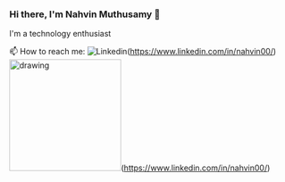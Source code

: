 ### Hi there, I'm Nahvin Muthusamy 👋
I'm a technology enthusiast

📫 How to reach me: ![Linkedin](https://cliply.co/wp-content/uploads/2021/02/372102050_LINKEDIN_ICON_TRANSPARENT_400.gif)(https://www.linkedin.com/in/nahvin00/)
<img src="https://cliply.co/wp-content/uploads/2021/02/372102050_LINKEDIN_ICON_TRANSPARENT_400.gif" alt="drawing" width="200"/>(https://www.linkedin.com/in/nahvin00/)

<!--
**Nahvin00/nahvin00** is a ✨ _special_ ✨ repository because its `README.md` (this file) appears on your GitHub profile.

Here are some ideas to get you started:

- 🔭 I’m currently working on ...
- 🌱 I’m currently learning ...
- 👯 I’m looking to collaborate on ...
- 🤔 I’m looking for help with ...
- 💬 Ask me about ...
- 📫 How to reach me: ...
- 😄 Pronouns: ...
- ⚡ Fun fact: ...
-->

